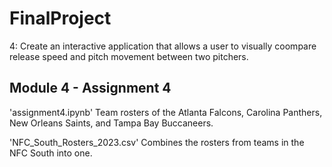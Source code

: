 # FinalProject
4: Create an interactive application that allows a user to visually coompare release speed and pitch movement between two pitchers.

## Module 4 - Assignment 4
'assignment4.ipynb'
Team rosters of the Atlanta Falcons, Carolina Panthers, New Orleans Saints, and Tampa Bay Buccaneers.

'NFC_South_Rosters_2023.csv'
Combines the rosters from teams in the NFC South into one.
